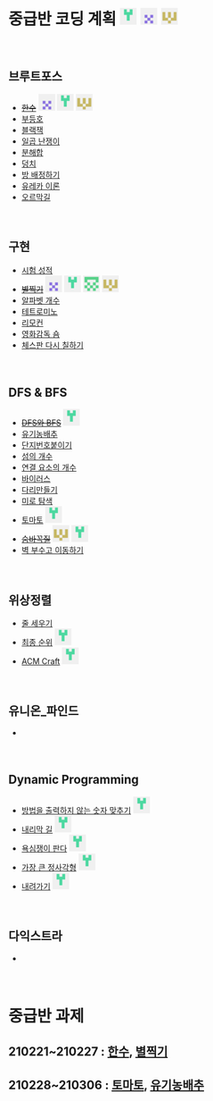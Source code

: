 # 중급반 코딩 계획 <img src="./md-images/gyeongju.png" height = "30" width="30"> <img src="./md-images/kiwan.png" height = "30" width="30"> <img src="./md-images/minsu.png" height = "30" width="30">

　

## 브루트포스

* ~~[한수](https://www.acmicpc.net/problem/1065)~~ <img src="./md-images/kiwan.png" height = "30" width="30"> <img src="./md-images/gyeongju.png" height = "30" width="30"> <img src="./md-images/minsu.png" height = "30" width="30">
* [부등호](https://www.acmicpc.net/problem/2529)
* [블랙잭](https://www.acmicpc.net/problem/2798)
* [일곱 난쟁이](https://www.acmicpc.net/problem/2309)
* [분해합](https://www.acmicpc.net/problem/2231)
* [덩치](https://www.acmicpc.net/problem/7568)
* [방 배정하기](https://www.acmicpc.net/problem/14697)
* [유레카 이론](https://www.acmicpc.net/problem/10448)
* [오르막길](https://www.acmicpc.net/problem/2846)

　

## 구현

* [시험 성적](https://www.acmicpc.net/problem/9498)
* ~~[별찍기](https://www.acmicpc.net/problem/2442)~~ <img src="./md-images/kiwan.png" height = "30" width="30"> <img src="./md-images/gyeongju.png" height = "30" width="30"> <img src="./md-images/kihoon.png" height = "30" width="30"> <img src="./md-images/minsu.png" height = "30" width="30">
* [알파벳 개수](https://www.acmicpc.net/problem/10808)
* [테트로미노](https://www.acmicpc.net/problem/14500)
* [리모컨](https://www.acmicpc.net/problem/1107)
* [영화감독 숌](https://www.acmicpc.net/problem/1436)
* [체스판 다시 칠하기](https://www.acmicpc.net/problem/1018)

　

## DFS & BFS

* ~~[DFS와 BFS](https://www.acmicpc.net/problem/1260)~~ <img src="./md-images/gyeongju.png" height = "30" width="30">
* [유기농배추](https://www.acmicpc.net/problem/1012)
* [단지번호붙이기](https://www.acmicpc.net/problem/2667)
* [섬의 개수](https://www.acmicpc.net/problem/4963)
* [연결 요소의 개수](https://www.acmicpc.net/problem/11724)
* [바이러스](https://www.acmicpc.net/problem/2606)
* [다리만들기](https://www.acmicpc.net/problem/17472)
* [미로 탐색](https://www.acmicpc.net/problem/2178)
* [토마토](https://www.acmicpc.net/problem/7576) <img src="./md-images/gyeongju.png" height = "30" width="30">
* ~~[숨바꼭질](https://www.acmicpc.net/problem/1697)~~ <img src="./md-images/minsu.png" height = "30" width="30"> <img src="./md-images/gyeongju.png" height = "30" width="30">
* [벽 부수고 이동하기](https://www.acmicpc.net/problem/2206)

　

## 위상정렬

* [줄 세우기](https://www.acmicpc.net/problem/2252)
* [최종 순위](https://www.acmicpc.net/problem/3665) <img src="./md-images/gyeongju.png" height = "30" width="30">
* [ACM Craft](https://www.acmicpc.net/problem/1005) <img src="./md-images/gyeongju.png" height = "30" width="30">

　

## 유니온_파인드

* 

　

## Dynamic Programming

* [방법을 출력하지 않는 숫자 맞추기](https://www.acmicpc.net/problem/13392) <img src="./md-images/gyeongju.png" height = "30" width="30">
* [내리막 길](https://www.acmicpc.net/problem/1520) <img src="./md-images/gyeongju.png" height = "30" width="30">
* [욕심쟁이 판다](https://www.acmicpc.net/problem/1937) <img src="./md-images/gyeongju.png" height = "30" width="30">
* [가장 큰 정사각형](https://www.acmicpc.net/problem/1915) <img src="./md-images/gyeongju.png" height = "30" width="30">
* [내려가기](https://www.acmicpc.net/problem/2096) <img src="./md-images/gyeongju.png" height = "30" width="30">

　

## 다익스트라

* 

　

# 중급반 과제

## 210221~210227 : [한수](https://www.acmicpc.net/problem/1065), [별찍기](https://www.acmicpc.net/problem/2442)

## 210228~210306 : [토마토](https://www.acmicpc.net/problem/7576), [유기농배추](https://www.acmicpc.net/problem/1012)